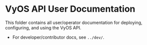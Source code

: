 # VyOS API User Documentation

This folder contains all user/operator documentation for deploying, configuring, and using the VyOS API.

- For developer/contributor docs, see `../dev/`.

